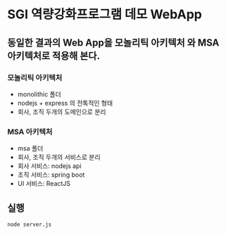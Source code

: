 # SGI 역량강화프로그램 데모 WebApp

## 동일한 결과의 Web App을 모놀리틱 아키텍처 와 MSA 아키텍처로 적용해 본다.

### 모놀리틱 아키텍처

- monolithic 폴더
- nodejs + express 의 전톡적인 형태
- 회사, 조직 두개의 도메인으로 분리

### MSA 아키텍처

- msa 폴더
- 회사, 조직 두개의 서비스로 분리
- 회사 서비스: nodejs api
- 조직 서비스: spring boot
- UI 서비스: ReactJS

## 실행

```sh
node server.js
```
